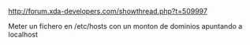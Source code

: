 http://forum.xda-developers.com/showthread.php?t=509997

Meter un fichero en /etc/hosts con un monton de dominios apuntando a localhost
